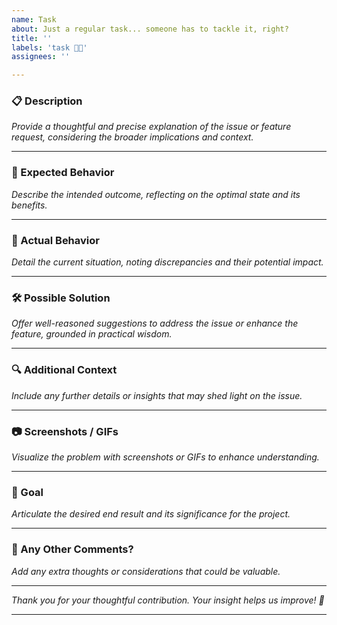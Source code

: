 ```yaml
---
name: Task
about: Just a regular task... someone has to tackle it, right?
title: ''
labels: 'task 🧑‍💻'
assignees: ''

---
```


### 📋 Description

*Provide a thoughtful and precise explanation of the issue or feature request, considering the broader implications and context.*

---

### 🤨 Expected Behavior

*Describe the intended outcome, reflecting on the optimal state and its benefits.*

---

### 🫣 Actual Behavior

*Detail the current situation, noting discrepancies and their potential impact.*

---

### 🛠️ Possible Solution

*Offer well-reasoned suggestions to address the issue or enhance the feature, grounded in practical wisdom.*

---

### 🔍 Additional Context

*Include any further details or insights that may shed light on the issue.*

---

### 📷 Screenshots / GIFs

*Visualize the problem with screenshots or GIFs to enhance understanding.*

---

### 🎯 Goal

*Articulate the desired end result and its significance for the project.*

---

### 💬 Any Other Comments?

*Add any extra thoughts or considerations that could be valuable.*

---

*Thank you for your thoughtful contribution. Your insight helps us improve! 🌟*

---
